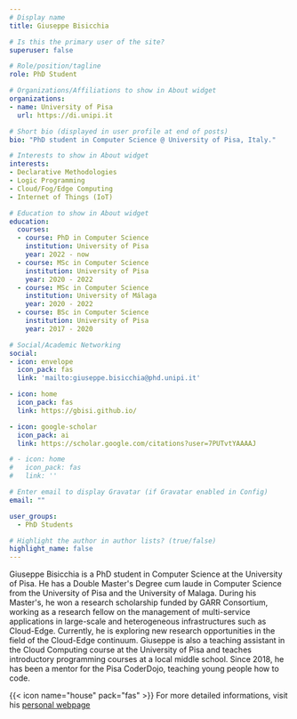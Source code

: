 ```yaml
---
# Display name
title: Giuseppe Bisicchia

# Is this the primary user of the site?
superuser: false

# Role/position/tagline
role: PhD Student

# Organizations/Affiliations to show in About widget
organizations:
- name: University of Pisa
  url: https://di.unipi.it

# Short bio (displayed in user profile at end of posts)
bio: "PhD student in Computer Science @ University of Pisa, Italy."

# Interests to show in About widget
interests:
- Declarative Methodologies
- Logic Programming
- Cloud/Fog/Edge Computing
- Internet of Things (IoT)

# Education to show in About widget
education:
  courses:
  - course: PhD in Computer Science
    institution: University of Pisa
    year: 2022 - now
  - course: MSc in Computer Science
    institution: University of Pisa
    year: 2020 - 2022
  - course: MSc in Computer Science
    institution: University of Málaga
    year: 2020 - 2022
  - course: BSc in Computer Science
    institution: University of Pisa
    year: 2017 - 2020

# Social/Academic Networking
social:
- icon: envelope
  icon_pack: fas
  link: 'mailto:giuseppe.bisicchia@phd.unipi.it'

- icon: home
  icon_pack: fas
  link: https://gbisi.github.io/

- icon: google-scholar
  icon_pack: ai
  link: https://scholar.google.com/citations?user=7PUTvtYAAAAJ

# - icon: home
#   icon_pack: fas
#   link: ''

# Enter email to display Gravatar (if Gravatar enabled in Config)
email: ""

user_groups:
  - PhD Students

# Highlight the author in author lists? (true/false)
highlight_name: false
---
```


Giuseppe Bisicchia is a PhD student in Computer Science at the University of Pisa. He has a Double Master's Degree cum laude in Computer Science from the University of Pisa and the University of Malaga. During his Master's, he won a research scholarship funded by GARR Consortium, working as a research fellow on the management of multi-service applications in large-scale and heterogeneous infrastructures such as Cloud-Edge. Currently, he is exploring new research opportunities in the field of the Cloud-Edge continuum. Giuseppe is also a teaching assistant in the Cloud Computing course at the University of Pisa and teaches introductory programming courses at a local middle school. Since 2018, he has been a mentor for the Pisa CoderDojo, teaching young people how to code.

{{< icon name="house" pack="fas" >}} For more detailed informations, visit his [personal webpage](https://gbisi.github.io/)
